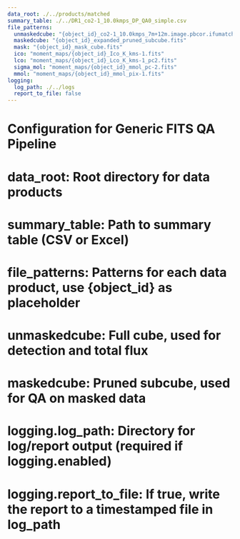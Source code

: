 ```yaml
---
data_root: ./../products/matched
summary_table: ./../DR1_co2-1_10.0kmps_DP_QA0_simple.csv
file_patterns:
  unmaskedcube: "{object_id}_co2-1_10.0kmps_7m+12m.image.pbcor.ifumatched.fits"
  maskedcube: "{object_id}_expanded_pruned_subcube.fits"
  mask: "{object_id}_mask_cube.fits"
  ico: "moment_maps/{object_id}_Ico_K_kms-1.fits"
  lco: "moment_maps/{object_id}_Lco_K_kms-1_pc2.fits"
  sigma_mol: "moment_maps/{object_id}_mmol_pc-2.fits"
  mmol: "moment_maps/{object_id}_mmol_pix-1.fits"
logging:
  log_path: ./../logs
  report_to_file: false
---
```

# Configuration for Generic FITS QA Pipeline
#
# data_root: Root directory for data products
# summary_table: Path to summary table (CSV or Excel)
# file_patterns: Patterns for each data product, use {object_id} as placeholder
#   unmaskedcube: Full cube, used for detection and total flux
#   maskedcube: Pruned subcube, used for QA on masked data
# logging.log_path: Directory for log/report output (required if logging.enabled)
# logging.report_to_file: If true, write the report to a timestamped file in log_path 